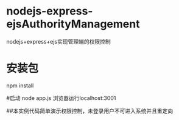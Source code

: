# nodejs-express-ejsAuthorityManagement
nodejs+express+ejs实现管理端的权限控制

# 安装包
npm install

#启动
node app.js
浏览器运行localhost:3001


##本实例代码简单演示权限控制，未登录用户不可进入系统并且重定向
